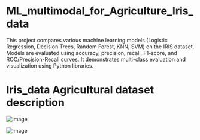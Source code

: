 # ML_multimodal_for_Agriculture_Iris_data
This project compares various machine learning models (Logistic Regression, Decision Trees, Random Forest, KNN, SVM) on the IRIS dataset. Models are evaluated using accuracy, precision, recall, F1-score, and ROC/Precision-Recall curves. It demonstrates multi-class evaluation and visualization using Python libraries.
# Iris_data Agricultural dataset description


![image](https://github.com/user-attachments/assets/a5df62b7-1278-4922-a8fe-143531c90117)

![image](https://github.com/user-attachments/assets/73e7558e-9fb0-4635-bac9-578fe798bd90)

